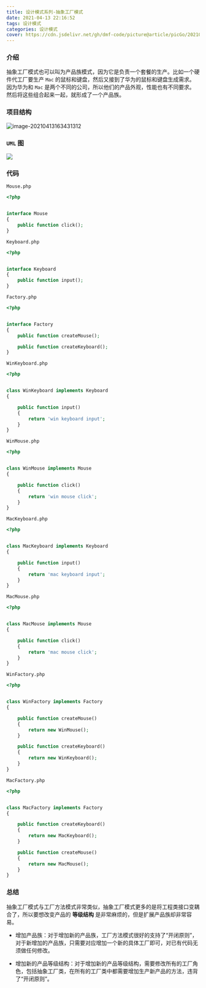```yaml
---
title: 设计模式系列-抽象工厂模式
date: 2021-04-13 22:16:52
tags: 设计模式
categories: 设计模式
cover: https://cdn.jsdelivr.net/gh/dmf-code/picture@article/picGo/20210413221746.jpeg
---
```


### 介绍

抽象工厂模式也可以叫为产品族模式，因为它是负责一个套餐的生产。比如一个硬件代工厂要生产 `Mac` 的鼠标和键盘，然后又接到了华为的鼠标和键盘生成需求。因为华为和 `Mac` 是两个不同的公司，所以他们的产品外观，性能也有不同要求。然后将这些组合起来一起，就形成了一个产品族。

### 项目结构

![image-20210413163431312](https://cdn.jsdelivr.net/gh/dmf-code/picture@article/picGo/20210414084742.png)

### `UML` 图

![](https://cdn.jsdelivr.net/gh/dmf-code/picture@article/picGo/20210413163511.png)

### 代码

`Mouse.php`

```php
<?php


interface Mouse
{
    public function click();
}
```

`Keyboard.php`

```php
<?php


interface Keyboard
{
    public function input();
}
```

`Factory.php`

```php
<?php


interface Factory
{
    public function createMouse();

    public function createKeyboard();
}
```

`WinKeyboard.php`

```php
<?php


class WinKeyboard implements Keyboard
{

    public function input()
    {
        return 'win keyboard input';
    }
}
```

`WinMouse.php`

```php
<?php


class WinMouse implements Mouse
{

    public function click()
    {
        return 'win mouse click';
    }
}
```

`MacKeyboard.php`

```php
<?php


class MacKeyboard implements Keyboard
{

    public function input()
    {
        return 'mac keyboard input';
    }
}
```

`MacMouse.php`

```php
<?php


class MacMouse implements Mouse
{

    public function click()
    {
        return 'mac mouse click';
    }
}
```

`WinFactory.php`

```php
<?php


class WinFactory implements Factory
{

    public function createMouse()
    {
        return new WinMouse();
    }

    public function createKeyboard()
    {
        return new WinKeyboard();
    }
}
```

`MacFactory.php`

```php
<?php


class MacFactory implements Factory
{

    public function createKeyboard()
    {
        return new MacKeyboard();
    }

    public function createMouse()
    {
        return new MacMouse();
    }
}
```

### 总结

抽象工厂模式与工厂方法模式非常类似，抽象工厂模式更多的是将工程类接口变耦合了，所以要想改变产品的 **等级结构** 是非常麻烦的，但是扩展产品族却非常容易。

- 增加产品族：对于增加新的产品族，工厂方法模式很好的支持了“开闭原则”，对于新增加的产品族，只需要对应增加一个新的具体工厂即可，对已有代码无须做任何修改。

- 增加新的产品等级结构：对于增加新的产品等级结构，需要修改所有的工厂角色，包括抽象工厂类，在所有的工厂类中都需要增加生产新产品的方法，违背了“开闭原则”。
